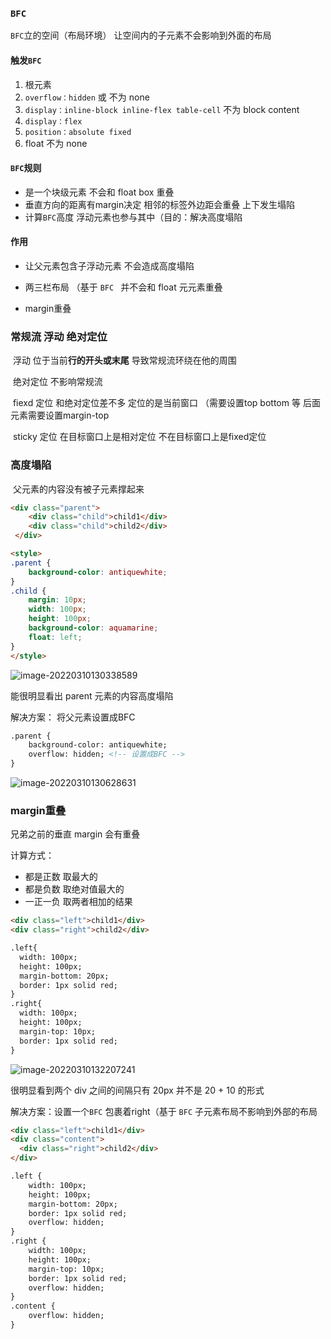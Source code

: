 ### `BFC`

`BFC`立的空间（布局环境） 让空间内的子元素不会影响到外面的布局

#### 触发`BFC`

1. 根元素
2. `overflow：hidden` 或  不为 none
3. `display：inline-block inline-flex table-cell`  不为 block content
4. `display：flex`
5. `position：absolute fixed`
6. float 不为 none

#### `BFC`规则

- 是一个块级元素 不会和 float box 重叠
- 垂直方向的距离有margin决定 相邻的标签外边距会重叠 上下发生塌陷
- 计算`BFC`高度 浮动元素也参与其中（目的：解决高度塌陷

#### 作用

- 让父元素包含子浮动元素 不会造成高度塌陷

- 两三栏布局 （基于 `BFC ` 并不会和 float 元元素重叠

  [两栏三栏布局]: E:\学习心得\前端\布局\两栏三栏布局.md

- margin重叠 

### 常规流 浮动 绝对定位

​	浮动 位于当前**行的开头或末尾**  导致常规流环绕在他的周围

​	绝对定位 不影响常规流

​	fiexd 定位 和绝对定位差不多 定位的是当前窗口 （需要设置top bottom 等 后面元素需要设置margin-top

​	sticky 定位 在目标窗口上是相对定位 不在目标窗口上是fixed定位

### 高度塌陷

​	父元素的内容没有被子元素撑起来

```html
<div class="parent">
    <div class="child">child1</div>
    <div class="child">child2</div>
 </div>

<style>
.parent {
	background-color: antiquewhite;
}
.child {
	margin: 10px;
	width: 100px;
	height: 100px;
	background-color: aquamarine;
	float: left;
}
</style>
```

![image-20220310130338589](E:\学习心得\前端\view\image-20220310130338589.png)

能很明显看出 parent 元素的内容高度塌陷

解决方案： 将父元素设置成BFC

```html
.parent {
	background-color: antiquewhite;
	overflow: hidden; <!-- 设置成BFC -->
}
```

![image-20220310130628631](E:\学习心得\前端\view\image-20220310130628631.png)

### margin重叠 

兄弟之前的垂直 margin 会有重叠

计算方式：

- 都是正数 取最大的
- 都是负数 取绝对值最大的
- 一正一负 取两者相加的结果					

```html
<div class="left">child1</div>
<div class="right">child2</div>

.left{
  width: 100px;
  height: 100px;
  margin-bottom: 20px;
  border: 1px solid red;
}
.right{
  width: 100px;
  height: 100px;
  margin-top: 10px;
  border: 1px solid red;
}
```

![image-20220310132207241](E:\学习心得\前端\view\image-20220310132207241.png)

很明显看到两个 div 之间的间隔只有 20px 并不是 20 + 10 的形式

解决方案：设置一个`BFC` 包裹着right（基于 `BFC` 子元素布局不影响到外部的布局

```html
<div class="left">child1</div>
<div class="content">
  <div class="right">child2</div>
</div>

.left {
	width: 100px;
	height: 100px;
	margin-bottom: 20px;
	border: 1px solid red;
	overflow: hidden;
}
.right {
	width: 100px;
	height: 100px;
	margin-top: 10px;
	border: 1px solid red;
	overflow: hidden;
}
.content {
	overflow: hidden;
}

```

 

